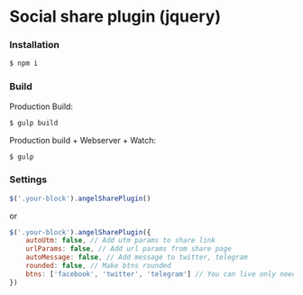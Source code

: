 # Social share plugin (jquery)

### Installation
```sh
$ npm i
```

### Build

Production Build:
```sh
$ gulp build
```

Production build + Webserver + Watch:
```sh
$ gulp
```

### Settings
```js
$('.your-block').angelSharePlugin()
```
 or
```js
$('.your-block').angelSharePlugin({
	autoUtm: false, // Add utm params to share link
	urlParams: false, // Add url params from share page
	autoMessage: false, // Add message to twitter, telegram
	rounded: false, // Make btns rounded
	btns: ['facebook', 'twitter', 'telegram'] // You can live only needed elements
})
```



